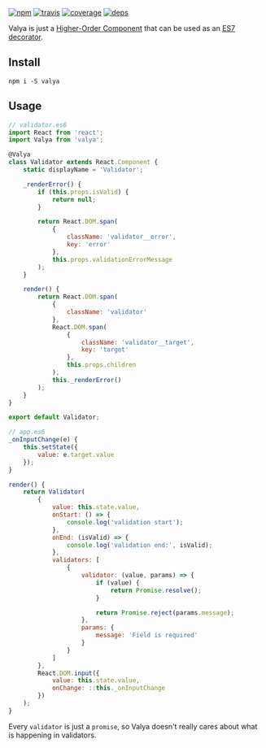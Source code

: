 [![npm](https://img.shields.io/npm/v/valya.svg?style=flat-square)](https://www.npmjs.com/package/valya)
[![travis](http://img.shields.io/travis/deepsweet/valya.svg?style=flat-square)](https://travis-ci.org/deepsweet/valya)
[![coverage](http://img.shields.io/coveralls/deepsweet/valya/master.svg?style=flat-square)](https://coveralls.io/r/deepsweet/valya)
[![deps](http://img.shields.io/david/deepsweet/valya.svg?style=flat-square)](https://david-dm.org/deepsweet/valya)

Valya is just a [Higher-Order Component](https://medium.com/@dan_abramov/mixins-are-dead-long-live-higher-order-components-94a0d2f9e750) that can be used as an [ES7 decorator](https://github.com/wycats/javascript-decorators).

## Install

```
npm i -S valya
```

## Usage

```js
// validator.es6
import React from 'react';
import Valya from 'valya';

@Valya
class Validator extends React.Component {
    static displayName = 'Validator';

    _renderError() {
        if (this.props.isValid) {
            return null;
        }

        return React.DOM.span(
            {
                className: 'validator__error',
                key: 'error'
            },
            this.props.validationErrorMessage
        );
    }

    render() {
        return React.DOM.span(
            {
                className: 'validator'
            },
            React.DOM.span(
                {
                    className: 'validator__target',
                    key: 'target'
                },
                this.props.children
            ),
            this._renderError()
        );
    }
}

export default Validator;
```

```js
// app.es6
_onInputChange(e) {
    this.setState({
        value: e.target.value
    });
}

render() {
    return Validator(
        {
            value: this.state.value,
            onStart: () => {
                console.log('validation start');
            },
            onEnd: (isValid) => {
                console.log('validation end:', isValid);
            },
            validators: [
                {
                    validator: (value, params) => {
                        if (value) {
                            return Promise.resolve();
                        }

                        return Promise.reject(params.message);
                    },
                    params: {
                        message: 'Field is required'
                    }
                }
            ]
        },
        React.DOM.input({
            value: this.state.value,
            onChange: ::this._onInputChange
        })
    );
}
```

Every `validator` is just a `promise`, so Valya doesn't really cares about what is happening in validators.
